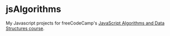 # jsAlgorithms
My Javascript projects for freeCodeCamp's [JavaScript Algorithms and Data Structures course](https://www.freecodecamp.org/learn/javascript-algorithms-and-data-structures/).

